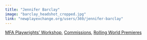 ```yaml
---
title: "Jennifer Barclay"
image: "barclay_headshot_cropped.jpg"
link: "newplayexchange.org/users/369/jennifer-barclay"
---
```


[MFA Playwrights’ Workshop](/programs/mfa-playwrights-workshop), [Commissions](/programs/commissions), [Rolling World Premieres](/programs/rolling-world-premieres)
